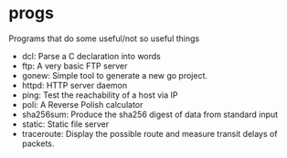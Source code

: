 # progs
Programs that do some useful/not so useful things

- dcl: Parse a C declaration into words
- ftp: A very basic FTP server
- gonew: Simple tool to generate a new go project.
- httpd: HTTP server daemon
- ping: Test the reachability of a host via IP
- poli: A Reverse Polish calculator
- sha256sum: Produce the sha256 digest of data from standard input
- static: Static file server
- traceroute: Display the possible route and measure transit delays of packets.
